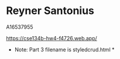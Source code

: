 # Reyner Santonius

A16537955

https://cse134b-hw4-f4726.web.app/

* Note: Part 3 filename is styledcrud.html *
